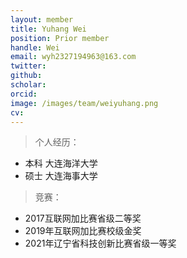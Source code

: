 ```yaml
---
layout: member
title: Yuhang Wei
position: Prior member
handle: Wei
email: wyh2327194963@163.com
twitter: 
github: 
scholar:
orcid: 
image: /images/team/weiyuhang.png
cv: 
---         
```


> 个人经历：

- 本科 大连海洋大学
- 硕士 大连海事大学                            

> 竞赛：

- 2017互联网加比赛省级二等奖 
- 2019年互联网加比赛校级金奖 
- 2021年辽宁省科技创新比赛省级一等奖